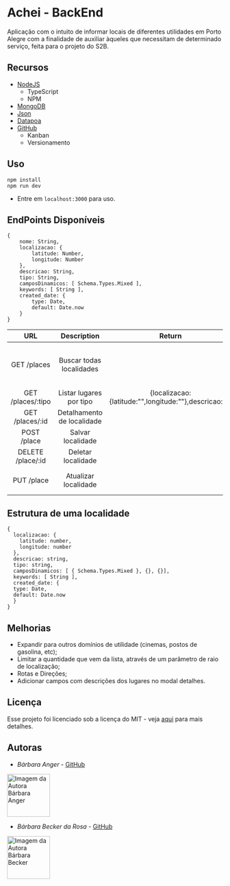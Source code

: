 # Achei - BackEnd
Aplicação com o intuito de informar locais de diferentes utilidades em Porto Alegre com a finalidade de auxiliar àqueles que necessitam de determinado serviço, feita para o projeto do S2B.
## Recursos
- [NodeJS](https://nodejs.org/en/)
  * TypeScript
  * NPM
- [MongoDB](https://www.mongodb.com/)
- [Json](https://www.json.org/)
- [Datapoa](http://datapoa.com.br/apps)
- [GitHub](https://github.com/)
  * Kanban
  * Versionamento

## Uso
```
npm install
npm run dev
```
* Entre em ``localhost:3000`` para uso.

## EndPoints Disponíveis
```
{
    nome: String,
    localizacao: {
        latitude: Number,
        longitude: Number
    },
    descricao: String,
    tipo: String,
    camposDinamicos: [ Schema.Types.Mixed ],
    keywords: [ String ],
    created_date: {
        type: Date,
        default: Date.now
    }
}
```

| URL                                     | Description                | Return                      | Parameters                     |
|:---------------------------------------:|:--------------------------:|:---------------------------:|:--------------------------------:|
| GET /places | Buscar todas localidades  |                            | {nome:"",localizacao: {latitude: "",longitude:""}, descricao: "", tipo: "" } | -------- |
| GET /places/:tipo                       | Listar lugares por tipo    |{localizacao:{latitude:"",longitude:""},descricao:""} | {tipo: tipoParam}  
| GET /places/:id                         | Detalhamento de localidade |                             | { _id: req.params.placeId }  |
| POST /place                             | Salvar localidade          |                             | new Place(req.body)          |
| DELETE /place/:id                       | Deletar localidade         |                             |{ _id: req.params.placeId }   |
| PUT /place                           | Atualizar localidade       |                             | { _id: req.params.contactId }|

## Estrutura de uma localidade
```
{
  localizacao: {
    latitude: number,
    longitude: number
  },
  descricao: string,
  tipo: string,
  camposDinamicos: [ { Schema.Types.Mixed }, {}, {}],
  keywords: [ String ],
  created_date: {
  type: Date,
  default: Date.now
  }
}
```
## Melhorias

- Expandir para outros domínios de utilidade (cinemas, postos de gasolina, etc);
- Limitar a quantidade que vem da lista, através de um parâmetro de raio de localização;
- Rotas e Direções;
- Adicionar campos com descrições dos lugares no modal detalhes.
## Licença
Esse projeto foi licenciado sob a licença do MIT - veja [aqui](https://github.com/s2b-barbaras/achei_backend/blob/master/LICENSE) para mais detalhes.

## Autoras

* *Bárbara Anger* -  [GitHub](https://github.com/BarbaraAnger)
  
<a>
  <img 
  alt="Imagem da Autora Bárbara Anger" src="https://avatars3.githubusercontent.com/u/28331915?s=400&v=4" width="100">
</a>

* *Bárbara Becker da Rosa* -  [GitHub](https://github.com/barbbecker)

<a>
  <img 
  alt="Imagem da Autora Bárbara Becker" src="https://avatars1.githubusercontent.com/u/39573350?s=400&u=3a24cbbb390e39b0eaab3c8278124a8b8ee252ae&v=4" width="100">
</a>
